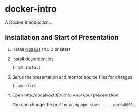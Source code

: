 # docker-intro
A Docker Introduction...

## Installation and Start of Presentation

1. Install [Node.js](http://nodejs.org/) (4.0.0 or later)

2. Install dependencies

   ```sh
   $ npm install
   ```

3. Serve the presentation and monitor source files for changes

   ```sh
   $ npm start
   ```

4. Open <http://localhost:8000> to view your presentation

   You can change the port by using `npm start -- --port=8001`.

